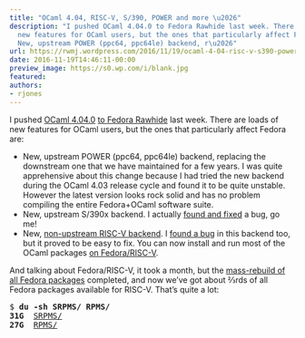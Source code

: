 ```yaml
---
title: "OCaml 4.04, RISC-V, S/390, POWER and more \u2026"
description: "I pushed OCaml 4.04.0 to Fedora Rawhide last week. There are loads of
  new features for OCaml users, but the ones that particularly affect Fedora are:
  New, upstream POWER (ppc64, ppc64le) backend, r\u2026"
url: https://rwmj.wordpress.com/2016/11/19/ocaml-4-04-risc-v-s390-power-and-more/
date: 2016-11-19T14:46:11-00:00
preview_image: https://s0.wp.com/i/blank.jpg
featured:
authors:
- rjones
---
```


<p>I pushed <a href="https://ocaml.org/releases/4.04.html">OCaml 4.04.0</a> <a href="https://lists.fedoraproject.org/archives/list/devel@lists.fedoraproject.org/thread/X63CN5B7FMFES3SCQKVUWTQO6TGVK7KU/">to Fedora Rawhide</a> last week.  There are loads of new features for OCaml users, but the ones that particularly affect Fedora are:</p>
<ul>
<li> New, upstream POWER (ppc64, ppc64le) backend, replacing the downstream one that we have maintained for a few years.  I was quite apprehensive about this change because I had tried the new backend during the OCaml 4.03 release cycle and found it to be quite unstable.  However the latest version looks rock solid and has no problem compiling the entire Fedora+OCaml software suite.
</li><li> New, upstream S/390x backend.  I actually <a href="https://caml.inria.fr/mantis/view.php?id=7405">found and fixed</a> a bug, go me!
</li><li> New, <a href="https://github.com/nojb/riscv-ocaml">non-upstream RISC-V backend</a>.  I <a href="https://github.com/nojb/riscv-ocaml/issues/1">found a bug</a> in this backend too, but it proved to be easy to fix.  You can now install and run most of the OCaml packages <a href="https://fedoraproject.org/wiki/Architectures/RISC-V">on Fedora/RISC-V</a>.
</li></ul>
<p>And talking about Fedora/RISC-V, it took a month, but the <a href="https://fedorapeople.org/groups/risc-v/logs/status-2.html">mass-rebuild of all Fedora packages</a> completed, and now we&rsquo;ve got about &#8532;rds of all Fedora packages available for RISC-V.  That&rsquo;s quite a lot:</p>
<pre>
$ <b>du -sh SRPMS/ RPMS/</b>
<b>31G</b>	<a href="https://fedorapeople.org/groups/risc-v/SRPMS/">SRPMS/</a>
<b>27G</b>	<a href="https://fedorapeople.org/groups/risc-v/RPMS/">RPMS/</a>
</pre>

